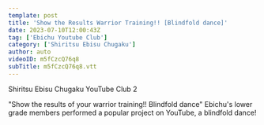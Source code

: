 ```yaml
---
template: post
title: 'Show the Results Warrior Training!! [Blindfold dance]'
date: 2023-07-10T12:00:43Z
tag: ['Ebichu Youtube Club']
category: ['Shiritsu Ebisu Chugaku']
author: auto 
videoID: m5fCzcQ76q8
subTitle: m5fCzcQ76q8.vtt
---
```

Shiritsu Ebisu Chugaku YouTube Club 2

"Show the results of your warrior training!! Blindfold dance"
Ebichu's lower grade members performed a popular project on YouTube, a blindfold dance!
